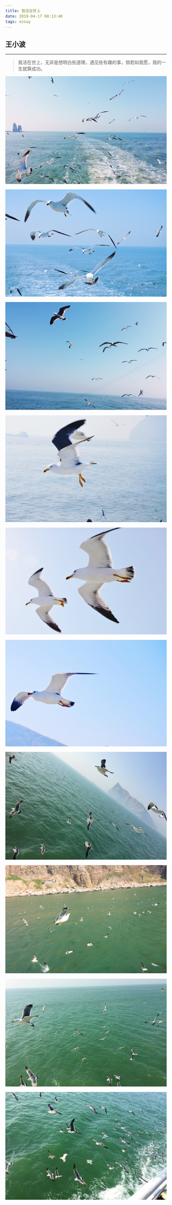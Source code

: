 ```yaml
---
title: 我活在世上
date: 2019-04-17 00:13:40
tags: essay
---
```


##  王小波
*** 
> 我活在世上，无非是想明白些道理，遇见些有趣的事，倘若如我愿，我的一生就算成功。         

![](19417essay/01.jpg)

![](19417essay/02.jpg)

![](19417essay/03.jpg)

![](19417essay/04.jpg)

![](19417essay/05.jpg)

![](19417essay/06.jpg)

![](19417essay/07.jpg)

![](19417essay/08.jpg)

![](19417essay/09.jpg)

![](19417essay/10.jpg)